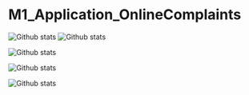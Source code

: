 # M1_Application_OnlineComplaints
![Github stats](https://img.shields.io/badge/Code%20Qulity%20Score-80-green)          ![Github stats](https://img.shields.io/badge/Code%20Qulity%20Score-75-green)

![Github stats](https://img.shields.io/badge/Code%20Grade-B-green)                      

![Github stats](https://img.shields.io/github/languages/code-size/JNagaPrasanna/M1_Application_OnlineComplaints)  

![Github stats](https://img.shields.io/badge/Build__linux-passing-green)  
